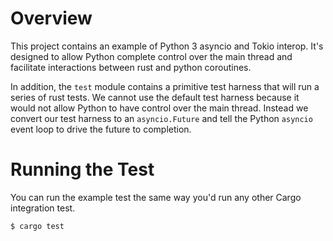 # Overview

This project contains an example of Python 3 asyncio and Tokio interop. It's
designed to allow Python complete control over the main thread and facilitate
interactions between rust and python coroutines.

In addition, the `test` module contains a primitive test harness that will run
a series of rust tests. We cannot use the default test harness because it would
not allow Python to have control over the main thread. Instead we convert our
test harness to an `asyncio.Future` and tell the Python `asyncio` event loop to
drive the future to completion.

# Running the Test

You can run the example test the same way you'd run any other Cargo integration
test.

```
$ cargo test
```